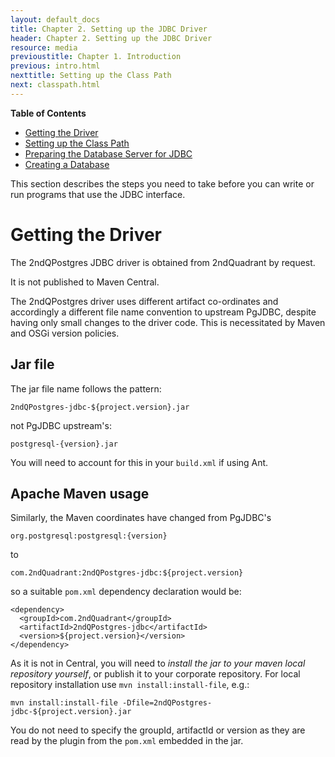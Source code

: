 ```yaml
---
layout: default_docs
title: Chapter 2. Setting up the JDBC Driver
header: Chapter 2. Setting up the JDBC Driver
resource: media
previoustitle: Chapter 1. Introduction
previous: intro.html
nexttitle: Setting up the Class Path
next: classpath.html
---
```

		
**Table of Contents**

* [Getting the Driver](setup.html#build)
* [Setting up the Class Path](classpath.html)
* [Preparing the Database Server for JDBC](prepare.html)
* [Creating a Database](your-database.html)

This section describes the steps you need to take before you can write or run
programs that use the JDBC interface.

<a name="build"></a>
# Getting the Driver

The 2ndQPostgres JDBC driver is obtained from 2ndQuadrant by request.

It is not published to Maven Central.

The 2ndQPostgres driver uses different artifact co-ordinates and accordingly a
different file name convention to upstream PgJDBC, despite having only small
changes to the driver code. This is  necessitated by Maven and OSGi version
policies.

## Jar file

The jar file name follows the pattern:

    2ndQPostgres-jdbc-${project.version}.jar

not PgJDBC upstream's:

    postgresql-{version}.jar

You will need to account for this in your `build.xml` if using Ant.

## Apache Maven usage

Similarly, the Maven coordinates have changed from PgJDBC's

    org.postgresql:postgresql:{version}

to

    com.2ndQuadrant:2ndQPostgres-jdbc:${project.version}

so a suitable `pom.xml` dependency declaration would be:

    <dependency>
      <groupId>com.2ndQuadrant</groupId>
      <artifactId>2ndQPostgres-jdbc</artifactId>
      <version>${project.version}</version>
    </dependency>

As it is not in Central, you will need to *install the jar to your maven local
repository yourself*, or publish it to your corporate repository. For local
repository installation use `mvn install:install-file`, e.g.:

    mvn install:install-file -Dfile=2ndQPostgres-jdbc-${project.version}.jar

You do not need to specify the groupId, artifactId or version as they are read
by the plugin from the `pom.xml` embedded in the jar.
